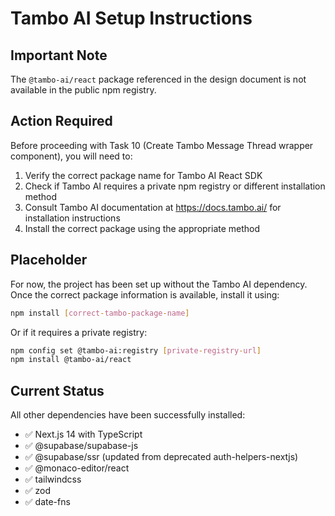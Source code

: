 # Tambo AI Setup Instructions

## Important Note

The `@tambo-ai/react` package referenced in the design document is not available in the public npm registry.

## Action Required

Before proceeding with Task 10 (Create Tambo Message Thread wrapper component), you will need to:

1. Verify the correct package name for Tambo AI React SDK
2. Check if Tambo AI requires a private npm registry or different installation method
3. Consult Tambo AI documentation at https://docs.tambo.ai/ for installation instructions
4. Install the correct package using the appropriate method

## Placeholder

For now, the project has been set up without the Tambo AI dependency. Once the correct package information is available, install it using:

```bash
npm install [correct-tambo-package-name]
```

Or if it requires a private registry:

```bash
npm config set @tambo-ai:registry [private-registry-url]
npm install @tambo-ai/react
```

## Current Status

All other dependencies have been successfully installed:
- ✅ Next.js 14 with TypeScript
- ✅ @supabase/supabase-js
- ✅ @supabase/ssr (updated from deprecated auth-helpers-nextjs)
- ✅ @monaco-editor/react
- ✅ tailwindcss
- ✅ zod
- ✅ date-fns
